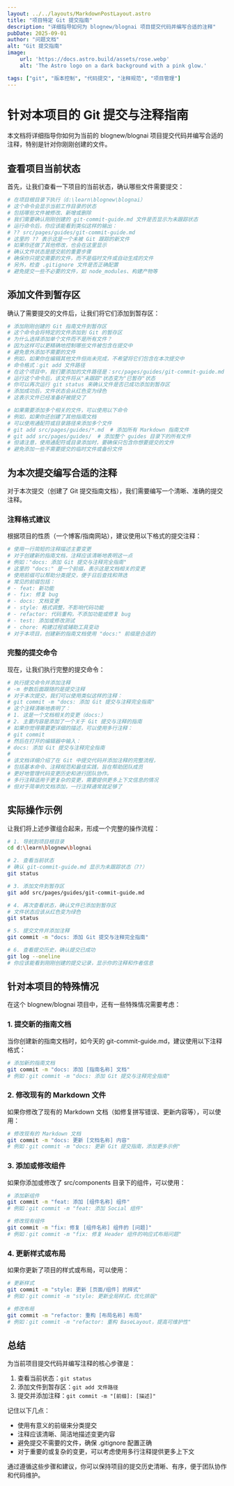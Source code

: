 ```yaml
---
layout: ../../layouts/MarkdownPostLayout.astro
title: "项目特定 Git 提交指南"
description: "详细指导如何为 blognew/blognai 项目提交代码并编写合适的注释"
pubDate: 2025-09-01
author: "问题文档"
alt: "Git 提交指南"
image:
    url: 'https://docs.astro.build/assets/rose.webp'
    alt: 'The Astro logo on a dark background with a pink glow.'

tags: ["git", "版本控制", "代码提交", "注释规范", "项目管理"]
---
```


# 针对本项目的 Git 提交与注释指南

本文档将详细指导你如何为当前的 blognew/blognai 项目提交代码并编写合适的注释，特别是针对你刚刚创建的文件。

## 查看项目当前状态

首先，让我们查看一下项目的当前状态，确认哪些文件需要提交：

```bash
# 在项目根目录下执行（d:\learn\blognew\blognai）
# 这个命令会显示当前工作目录的状态
# 包括哪些文件被修改、新增或删除
# 我们需要确认刚刚创建的 git-commit-guide.md 文件是否显示为未跟踪状态
# 运行命令后，你应该能看到类似这样的输出：
# ?? src/pages/guides/git-commit-guide.md
# 这里的 ?? 表示这是一个未被 Git 跟踪的新文件
# 如果你还做了其他修改，也会在这里显示
# 确认文件状态是提交前的重要步骤
# 确保你只提交需要的文件，而不是临时文件或自动生成的文件
# 另外，检查 .gitignore 文件是否正确配置
# 避免提交一些不必要的文件，如 node_modules、构建产物等
```

## 添加文件到暂存区

确认了需要提交的文件后，让我们将它们添加到暂存区：

```bash
# 添加刚刚创建的 Git 指南文件到暂存区
# 这个命令会将特定的文件添加到 Git 的暂存区
# 为什么选择添加单个文件而不是所有文件？
# 因为这样可以更精确地控制哪些文件被包含在提交中
# 避免意外添加不需要的文件
# 例如，如果你在编辑其他文件但尚未完成，不希望将它们包含在本次提交中
# 命令格式：git add 文件路径
# 在这个项目中，我们要添加的文件路径是：src/pages/guides/git-commit-guide.md
# 运行这个命令后，该文件将从"未跟踪"状态变为"已暂存"状态
# 你可以再次运行 git status 来确认文件是否已成功添加到暂存区
# 添加成功后，文件状态会从红色变为绿色
# 这表示文件已经准备好被提交了

# 如果需要添加多个相关的文件，可以使用以下命令
# 例如，如果你还创建了其他指南文档
# 可以使用通配符或目录路径来添加多个文件
# git add src/pages/guides/*.md  # 添加所有 Markdown 指南文件
# git add src/pages/guides/  # 添加整个 guides 目录下的所有文件
# 但请注意，使用通配符或目录添加时，要确保只包含你想要提交的文件
# 避免添加一些不需要提交的临时文件或备份文件
```

## 为本次提交编写合适的注释

对于本次提交（创建了 Git 提交指南文档），我们需要编写一个清晰、准确的提交注释。

### 注释格式建议

根据项目的性质（一个博客/指南网站），建议使用以下格式的提交注释：

```bash
# 使用一行简短的注释描述主要变更
# 对于创建新的指南文档，注释应该清晰地表明这一点
# 例如："docs: 添加 Git 提交与注释完全指南"
# 这里的 "docs:" 是一个前缀，表示这是文档相关的变更
# 使用前缀可以帮助分类提交，便于日后查找和筛选
# 常见的前缀包括：
# - feat: 新功能
# - fix: 修复 bug
# - docs: 文档变更
# - style: 格式调整，不影响代码功能
# - refactor: 代码重构，不添加功能或修复 bug
# - test: 添加或修改测试
# - chore: 构建过程或辅助工具变动
# 对于本项目，创建新的指南文档使用 "docs:" 前缀是合适的
```

### 完整的提交命令

现在，让我们执行完整的提交命令：

```bash
# 执行提交命令并添加注释
# -m 参数后面跟随的是提交注释
# 对于本次提交，我们可以使用类似这样的注释：
# git commit -m "docs: 添加 Git 提交与注释完全指南"
# 这个注释清晰地表明了：
# 1. 这是一个文档相关的变更（docs:）
# 2. 主要内容是添加了一个关于 Git 提交与注释的指南
# 如果你觉得需要更详细的描述，可以使用多行注释：
# git commit
# 然后在打开的编辑器中输入：
# docs: 添加 Git 提交与注释完全指南
# 
# 该文档详细介绍了在 Git 中提交代码并添加注释的完整流程，
# 包括基本命令、注释规范和最佳实践，旨在帮助团队成员
# 更好地管理代码变更历史和进行团队协作。
# 多行注释适用于更复杂的变更，需要提供更多上下文信息的情况
# 但对于简单的文档添加，一行注释通常就足够了
```

## 实际操作示例

让我们将上述步骤组合起来，形成一个完整的操作流程：

```bash
# 1. 导航到项目根目录
cd d:\learn\blognew\blognai

# 2. 查看当前状态
# 确认 git-commit-guide.md 显示为未跟踪状态（??）
git status

# 3. 添加文件到暂存区
git add src/pages/guides/git-commit-guide.md

# 4. 再次查看状态，确认文件已添加到暂存区
# 文件状态应该从红色变为绿色
git status

# 5. 提交文件并添加注释
git commit -m "docs: 添加 Git 提交与注释完全指南"

# 6. 查看提交历史，确认提交已成功
git log --oneline
# 你应该能看到刚刚创建的提交记录，显示你的注释和作者信息
```

## 针对本项目的特殊情况

在这个 blognew/blognai 项目中，还有一些特殊情况需要考虑：

### 1. 提交新的指南文档

当你创建新的指南文档时，如今天的 git-commit-guide.md，建议使用以下注释格式：

```bash
# 添加新的指南文档
git commit -m "docs: 添加 [指南名称] 文档"
# 例如：git commit -m "docs: 添加 Git 提交与注释完全指南"
```

### 2. 修改现有的 Markdown 文件

如果你修改了现有的 Markdown 文档（如修复拼写错误、更新内容等），可以使用：

```bash
# 修改现有的 Markdown 文档
git commit -m "docs: 更新 [文档名称] 内容"
# 例如：git commit -m "docs: 更新 Git 提交指南，添加更多示例"
```

### 3. 添加或修改组件

如果你添加或修改了 src/components 目录下的组件，可以使用：

```bash
# 添加新组件
git commit -m "feat: 添加 [组件名称] 组件"
# 例如：git commit -m "feat: 添加 Social 组件"

# 修改现有组件
git commit -m "fix: 修复 [组件名称] 组件的 [问题]"
# 例如：git commit -m "fix: 修复 Header 组件的响应式布局问题"
```

### 4. 更新样式或布局

如果你更新了项目的样式或布局，可以使用：

```bash
# 更新样式
git commit -m "style: 更新 [页面/组件] 的样式"
# 例如：git commit -m "style: 更新全局样式，优化排版"

# 修改布局
git commit -m "refactor: 重构 [布局名称] 布局"
# 例如：git commit -m "refactor: 重构 BaseLayout，提高可维护性"
```

## 总结

为当前项目提交代码并编写注释的核心步骤是：

1. 查看当前状态：`git status`
2. 添加文件到暂存区：`git add 文件路径`
3. 提交并添加注释：`git commit -m "[前缀]: [描述]"`

记住以下几点：
- 使用有意义的前缀来分类提交
- 注释应该清晰、简洁地描述变更内容
- 避免提交不需要的文件，确保 .gitignore 配置正确
- 对于重要的或复杂的变更，可以考虑使用多行注释提供更多上下文

通过遵循这些步骤和建议，你可以保持项目的提交历史清晰、有序，便于团队协作和代码维护。